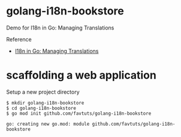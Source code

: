 # golang-i18n-bookstore
Demo for I18n in Go: Managing Translations

Reference
* [I18n in Go: Managing Translations](https://www.alexedwards.net/blog/i18n-managing-translations)


# scaffolding a web application

Setup a new project directory
```
$ mkdir golang-i18n-bookstore
$ cd golang-i18n-bookstore
$ go mod init github.com/favtuts/golang-i18n-bookstore

go: creating new go.mod: module github.com/favtuts/golang-i18n-bookstore
```